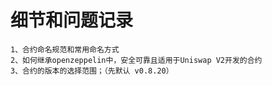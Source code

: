 # 细节和问题记录

```
1、合约命名规范和常用命名方式
2、如何继承openzeppelin中，安全可靠且适用于Uniswap V2开发的合约
3、合约的版本的选择范围；（先默认 v0.8.20）
```

